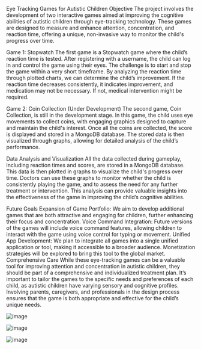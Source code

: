 Eye Tracking Games for Autistic Children
Objective
The project involves the development of two interactive games aimed at improving the cognitive abilities of autistic children through eye-tracking technology. These games are designed to measure and enhance attention, concentration, and reaction time, offering a unique, non-invasive way to monitor the child's progress over time.

Game 1: Stopwatch
The first game is a Stopwatch game where the child’s reaction time is tested. After registering with a username, the child can log in and control the game using their eyes. The challenge is to start and stop the game within a very short timeframe. By analyzing the reaction time through plotted charts, we can determine the child’s improvement. If the reaction time decreases consistently, it indicates improvement, and medication may not be necessary. If not, medical intervention might be required.

Game 2: Coin Collection (Under Development)
The second game, Coin Collection, is still in the development stage. In this game, the child uses eye movements to collect coins, with engaging graphics designed to capture and maintain the child's interest. Once all the coins are collected, the score is displayed and stored in a MongoDB database. The stored data is then visualized through graphs, allowing for detailed analysis of the child’s performance.

Data Analysis and Visualization
All the data collected during gameplay, including reaction times and scores, are stored in a MongoDB database. This data is then plotted in graphs to visualize the child's progress over time. Doctors can use these graphs to monitor whether the child is consistently playing the game, and to assess the need for any further treatment or intervention. This analysis can provide valuable insights into the effectiveness of the game in improving the child’s cognitive abilities.

Future Goals
Expansion of Game Portfolio: We aim to develop additional games that are both attractive and engaging for children, further enhancing their focus and concentration.
Voice Command Integration: Future versions of the games will include voice command features, allowing children to interact with the game using voice control for typing or movement.
Unified App Development: We plan to integrate all games into a single unified application or tool, making it accessible to a broader audience. Monetization strategies will be explored to bring this tool to the global market.
Comprehensive Care
While these eye-tracking games can be a valuable tool for improving attention and concentration in autistic children, they should be part of a comprehensive and individualized treatment plan. It’s important to tailor the games to the specific needs and preferences of each child, as autistic children have varying sensory and cognitive profiles. Involving parents, caregivers, and professionals in the design process ensures that the game is both appropriate and effective for the child’s unique needs.

![image](https://github.com/user-attachments/assets/01f0e180-20d5-4feb-8ecf-297c7da5a0c2)

![image](https://github.com/user-attachments/assets/86816d9e-6bdd-4e5c-b3d0-0571d7b10e78)

![image](https://github.com/user-attachments/assets/cd2957ea-ab46-4ba1-a309-b78e61952576)
